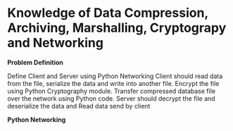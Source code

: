 # Knowledge of Data Compression, Archiving, Marshalling, Cryptograpy and Networking


**Problem Definition**

Define Client and Server using Python Networking
Client should read data from the file, serialize the data and write into another file.
Encrypt the file using Python Cryptography module.
Transfer compressed database file over the network using Python code.
Server should decrypt the file and deserialize the data and Read data send by client

**Python Networking**

